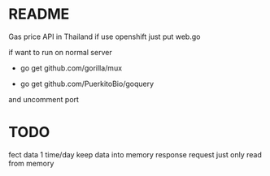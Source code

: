 README
======
Gas price API in Thailand 
if use openshift just put web.go

if want to run on normal server 

- go get github.com/gorilla/mux

- go get github.com/PuerkitoBio/goquery

and uncomment port

TODO
====
fect data 1 time/day keep data into memory
response request just only read from memory 
